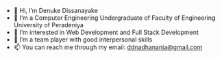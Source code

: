 - 👋 Hi, I’m Denuke Dissanayake
- 👀 I’m a Computer Engineering Undergraduate of Faculty of Engineering University of Peradeniya
- 🌱 I’m interested in Web Development and Full Stack Development
- 💞️ I’m a team player with good interpersonal skills
- 📫 You can reach me through my email: ddnadhananja@gmail.com

<!---
denukedissanayake/denukedissanayake is a ✨ special ✨ repository because its `README.md` (this file) appears on your GitHub profile.
You can click the Preview link to take a look at your changes.
--->
